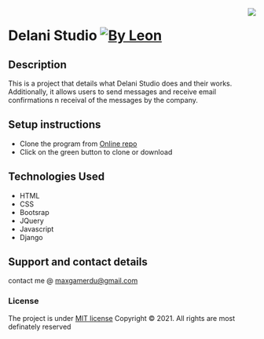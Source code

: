 <img src="kraken.jpeg" align="right" />

# Delani Studio [![By Leon](https://cdn.rawgit.com/sindresorhus/awesome/d7305f38d29fed78fa85652e3a63e154dd8e8829/media/badge.svg)](https://github.com/sindresorhus/awesome#readme)
## Description
This is a project that details what Delani Studio does and their works. Additionally, it allows users to send messages and receive email confirmations n receival of the messages by the company.

## Setup instructions
* Clone the program from [Online repo](https://leondante-ctrl.github.io/danterev)
* Click on the green button to clone or download

## Technologies Used
* HTML
* CSS
* Bootsrap
* JQuery
* Javascript
* Django

## Support and contact details
contact me @ maxgamerdu@gmail.com
### License
The project is under [MIT license](https://github.com/LeonDante-ctrl/delanitime/blob/master/LICENSE)
Copyright &copy; 2021. All rights are most definately reserved
